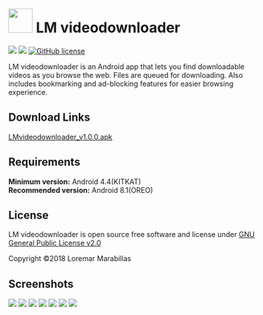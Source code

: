# <img src="https://raw.githubusercontent.com/hikikomoriphoenix/LM-videodownloader/master/app/src/main/res/drawable/ic_launcher.png" height="48" width="48"> LM videodownloader

[![](https://img.shields.io/badge/download-LMvideodownloader_v1.0.0.apk-green.svg)](https://drive.google.com/open?id=10CjOungp22GNK4CXr_Amo2m7cKIWYdGk) [![](https://img.shields.io/badge/releases-latest-blue.svg)](https://github.com/hikikomoriphoenix/LM-videodownloader/releases/latest) 
[![GitHub license](https://img.shields.io/github/license/hikikomoriphoenix/LM-videodownloader.svg)](https://github.com/hikikomoriphoenix/LM-videodownloader/blob/master/LICENSE)

 LM videodownloader is an Android app that lets you find downloadable videos as you browse the web. Files are queued for downloading. Also includes bookmarking and ad-blocking features for easier browsing experience.

## Download Links
[LMvideodownloader_v1.0.0.apk](https://drive.google.com/open?id=10CjOungp22GNK4CXr_Amo2m7cKIWYdGk)

## Requirements
**Minimum version:** Android 4.4(KITKAT) <br>
**Recommended version:** Android 8.1(OREO)

## License
LM videodownloader is open source free software and license under [GNU General Public License v2.0](https://github.com/hikikomoriphoenix/LM-videodownloader/blob/master/LICENSE)

Copyright ©2018 Loremar Marabillas

## Screenshots
<img src="https://lh3.googleusercontent.com/N_wYAk_GFo4FeHCLiYhrM8OGKZqjQU5AOu22Ongs60mATRkR_5bKibCvcJve-RP0b74t3n4nUV5RR2ObLdDc9ifm-QaAgLXhL2oknHN2kOJCmyN8Bn-hkN2E83Hdq6pRGKyzkoeYeZiCtm8oNwwJo2IShGu7TnY7N3wCNmuDzFzWniStLKxJR0EWuRk2rxYOuiWvfU8V4pRuh4rb0nfUBNPWhRNOaAhLPNQ_ojsTMkcSwr79wfitH9upVTHpSu_kx_YrNa1ThXeVp8S7pv_LPUYbto-DmkMR9I0HNq-2nlqHMlXabQ6jsEKPtRN9H_gFpZavixKaPxvTsg9sXU7fKlp7Yhsk4LXFgw2k8KnA4UD8i5rMR9-WJhESpciSL9l6Y5-WNOrAwxxIoXsQq7rkElZr3Y7wsMYUPweVOEleVq6L1kKlWG78mf3Nzm4To1p7ZpopWN67MFY8TXCVHY-39B_j_3Ny-Y2jY9IxvTgrvAdoWTFaC7PtYdx3ozfP2jc9K7QIQixjPY8MhPto0Q0AQk3BxAzm9lIdUyRR2DbHk7vZgYzp3JRH1oUqswpFtUJYXnMxzNE56QRuRAV7hRAjrfJ9KCM1g9fOg5DRfQ=w216-h384-no">   <img src="https://lh3.googleusercontent.com/PzyOD8p8BaSOk0y3utoQaffut9eaprR0-OikeK1tfzuRSRdou4_4TrDl9Gc6uSVEjIzuCLSqe5XrOTdANodRkLOwcGdzRWKC6awTYvIulyEg95tg1pU0gxLbX3U5jgP26uxEC412tTYHjRU4KRi9ttR0_7hhAZBBiAbhNwylOA-thPsxlT3qb1v5HJIxMQjv6bpGoBrUfl6TPF7ER2AKLGKJ1SOjbF-gP3TPU315PmtPJv4w_E7PDCGSay3YhB2xUNmLeJlZ5fL8exdDOKZuGY2b1MmAgQ9D-Pm1X85uw0wWmFvjSRap18vpcEShfKLu2GpND81DEiDn_1kDoX9zGzTCwU-F6YPtz2lpW0b3efaxR5OrTxrbOw6ZUeOdOatjCgijXEZwKs5dFOSw2bRgqdzzyxg_B0ijiB4tF1tGZeI0X0LxoR9diuXJoa-s8iEcg5rM47pMjzFFeB4AqjfFp9EX59msSuolGWwIoEIvinKuZ5bzGzCHHc5nrbCHqUWFrSTfLrg-3pfBQDYJP2zjC3rBQCCiBLTloaz-KQTrLZUV92SzIA25-8z7HoKYnZXcVRYpp3J6ldmw64tVuibuDBaldlbRVsbN-rHZ-Q=w216-h384-no">   <img src="https://lh3.googleusercontent.com/7XpbiGOizzEfNY8QbWYO7vJ2dbHFIo6d4NizzURMqcjw8IzCYbD6USKxZVa055xi5JswWI5F3EeADC9GT8sRivXTorJtAgz2_3LRbF5H5SgUzpjRYHDxqub497FJ-YtjsCfh6tddcaG4lMCsvKtNIfRC6R4wY7L_PcApPkRyC6GHnyY_SHNCnQzY7l60ewtGG9W924xUQwsXGivuglfjH_3nWpZmoNwmzQNe4xXBXsekUY9vm8ZFZD2fuKGKqRNT9oWlbLMkQzj0H9GV3W_Fv6cDhlGkBfDYyfz4ebx4tW4h7N8Y_HsPVM4E0FUyPAolAfhlyIURFTKB7La-3UwBpof7vqxxb9nyM1VyRgRvXzm18hhTZ_mEFvMcWOIPkn2wBv3gIawNSjxr55HYtgn1hajvgMb05mlbzWI1xH2gSlq48jN69laPz6NENBSXjEla-UYvTwIFn6qKvFwQxi-A7r2zpumphQx7nV5LG_wixCGCMvafeTMkK-UqiYrIdNtln0TrNgtZhICmgaRkb06xllL8MNccoyKVX2ESn35sF5D1Ek-PZS-uRFUnr9EHqqqEuXFVARKo_dSvAnjsPlGVALjY2Oxln9mq4Ti7Rg=w216-h384-no">
<img src="https://lh3.googleusercontent.com/DZoMLWxn69VSWH4hmxGGGmEqhjL0DZyWfOPMcpkaY5fDv4aC-Y8VDIagTTJKnOHbD3Ozn4rfInGz7gjOPnwm3SC3344sp4y-Fln6WX4baqo2RmFzUNI5_J3Wf9N9-Ad7fDiBe1yHwdk28hhllVLESiP0JJxf4tDOEZXDUHXXL8T6Oov64CyaZb2JiQqih51DDQ7r4_aTFOQNZKHegmcqHSk3G-Fm070XVfrKLEHSfjuqZfw8RrBol2niY9AZUERpZhF3Ia3uJpgKi7_eFkTGPSbWaWUl_2zjSQNCtindBJFRUt62aMZWIZm6zpBBB5ThcCFnbBekss4AUWJJqb_vu8_l3jB3u6huWHDOtXlU57N1ITaTgFXfZge4ZIj4KYM_nTGhu3j1GJar1P6hFjMJ7k3guVwnBDi5OLwTg9Gl0TDayK0Hf_Yr2w9VB7uYPuqoznxVYjnuIz3eWn0buMJuCghaplj9r_DDZKJpy9zTpLsPLkjA_fTFi3oN0gTfleYvTmQzPzfoC5QRvaBaOA6fYdaU3C6TIO8NTZFjlX57CS9_YgPtbzQ1Hw-8DH-K7z5Yz85kgHqq9JYg5l_80L39o4BPzko5m-DXAPJh5g=w216-h384-no"> <img src="https://lh3.googleusercontent.com/w5hxcV5abW6nNuZiNCFbrOM-nkmiOzRPEYsDBnFro-97n82N1H8yk2PGoY_Kq_wD_lupBJcw5RU6OdLJ2mnM9UvafsaXJsWcWJ3B1_nFsNyc8fFx0ZhUPTKJbomiJap-pKy9jKVZivuq7PMSG7pEIbxRIhbR1jSXMLXkkY1Xx7bz2IRXOyxLfdH3KvhEgfHmTYuHYRpcRzqmRJyRx09EEFCCfwKgXlBXydYHiNyMcmlTPb4KsYe0hsp_6v9tgbJvn6yxNJoLtVM9DboUUPthsp5SdHO6fDOHDxVKU1GymPxvGxV-DXq1miVLb7vH9c2E5ocJu6qFvLJDAEcxQxxeIjB-4OovVnehuFRs-jJ8q2MDfbvOGxqigHQx701_wVaNyioIg4jeHakuu9WxIPbdKCpv_Fn5CML5cy57zgBysUuTbVRFuyEc46JExAhsOQLdvXpstdK9u8TNZSy3GOI-ZspQZ1G3-DMvY4HCitCKeyOnNRsUUBlhRLKpQlPJlqFBLL5avk4i0hE_8eoHnISJgNMiSDPv0jHjlcwBz8m8N1aSMkv-Sa-ZS9LJoB8W0Cefajmbie6KT_NUzuSFbTSOYIJooBP5tJBsl2epEw=w216-h384-no"> <img src="https://lh3.googleusercontent.com/xgxOLwBppp8r3BvZVENHpmrjhsoOpowL9H2cQFdmOAF9EzfR0ncr9joC8i91V4kKVxb2Z2RL15sm3d2q4KmRNn3lbhbgvu9TVjV80H6GsxDk36N167cd5s6usVFzWJ9SeAPKRuUGt6BlJ9xcz5JD8pZ2MM8klloSfN8diU3rs1oM-2qTLq1ZTHzbG3G_YtaKedGmalxKobLgE3e7CX9vmF-23RGTcDXaRA10TeVEivbLedDu3u67ijh1AwizxDWEEjs8HIM3-6YNqlb8vmTpTWwqFPIl3O61LVWhOz-t-OYHzrRXpNh_uapSaXnem2IOChQt7fO-zzgzSQcQLLzVRokMQTjvBZcbkrLlvDWc8DbEj23Wg_Ta5l8W6jJjBKKr1VCcymWPrH9HDYCc9_1-djRldRpQ_OKKUAawc47B6hnk0a3K-gVYuXjI5Ze6l5GTq6Cn5gJeSXsnswjOITwYCPK8TLR_-hq_LFSgtmj70IkgFR5vcBEExrviiI0TFPcRlSdVaMM5Mq9ZzBJ-BZDgouxx_eK_08ubMsG3TfJpfnc3jp5gvOGiF1VhQ5nqA9baSD9bhujWVF3rz8JejJp1gjZrjd_VUGz65MmBeA=w216-h384-no">
<img src="https://lh3.googleusercontent.com/6WIFLA36VMo11yumaoxzNvbGWaQOSlwluPAOKmPwi4ZV3DuJz39JTzxndsf5bNb2UAAZ_suisrELQcmUlxVyPrTZrtogmPBhzAz4OVh-Ape3MthGqUi1yVuDS5tHhDGAfGpv6BVEN5Ciro7lVMebnvOIVU_M9t4UoKKE543ogparETI1PBynfJSR30lHY3s50Xb1vrBcrXhg3kxBYeQSTacQXdaynIda5GbfEPdTNKqX6mvPHeRhjA2OkQvBZUU9pgthCf3IkbVSMfaMs5p4nmj8brWfYEg54dlZT8MxiraSt5WC8IY8hEM2MfbKQzxf-AuEnJ9QHbgCjKorwo-bKkHXhDU7cD-ZfEu6i9E1Zg6xG4xfdjP9o7tzuoKOetlmyECjNhjBN6Tjh5e4dMnc_ulXvHIfRsLghbmo8hQwF27kP44REHRCP2leq7Zx3jqUeevQUa8S0gcp9LGHEFUWT_8vq0Git-xCUjz86ns4G_SDt2KBO0wiII0yy7Q7_qOCTrFSuxXGO-M0zibbhqskBxOTw9WvlZ08KsYmvpaC3UHH849KxVx0ny5V1UNh9c-s1EymVmveJATuDzlZHZjfTsZ0qRm6wdXsRGhavw=w216-h384-no">
